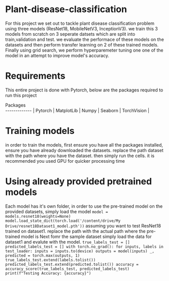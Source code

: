 # Plant-disease-classification
For this project we set out to tackle plant disease classification problem using three models (ResNet18, MobileNetV3, InceptionV3). we train this 3 models from scratch on 3 seperate datsets which are split into train,validation and test. we evaluate the performace of these models on the datasets and then perform transfer learning on 2 of these trained models. Finally using grid search, we perform hyperparemeter tuning one one of the model in an attempt to improve model's accuracy.

# Requirements
This entire project is done with Pytorch, below are the packages required to run this project

Packages  
------------- | 
Pytorch  |
MatplotLib  | 
Numpy  | 
Seaborn  | 
TorchVision  | 

# Training models
in order to train the models, first ensure you have all the packages installed, ensure you have already downloaded the datasets. replace the path dataset with the path where you have the dataset. then simply run the cells. it is recommended you used GPU for quicker processing time

# Using already provided pretrained models
Each model has it's own folder, in order to use the pre-trained model on the provided datasets, simply load the model `model = models.resnet18(weights=None)`
`model.load_state_dict(torch.load('/content/drive/My Drive/resnet18Dataset1_model.pth'))` assuming you want to test ResNet18 trained on dataset1.
replace the path with the actual path where the pre-trained model is
Next fomr the sample dataset simply load the data for dataset1 and evalute with the model.
`true_labels_test = []
predicted_labels_test = []
with torch.no_grad():
    for inputs, labels in test_loader:
        inputs = inputs.to(device)
        outputs = model(inputs)
        _, predicted = torch.max(outputs, 1)
        true_labels_test.extend(labels.tolist())
        predicted_labels_test.extend(predicted.tolist())
accuracy = accuracy_score(true_labels_test, predicted_labels_test)
print(f"Testing Accuracy: {accuracy}")`
